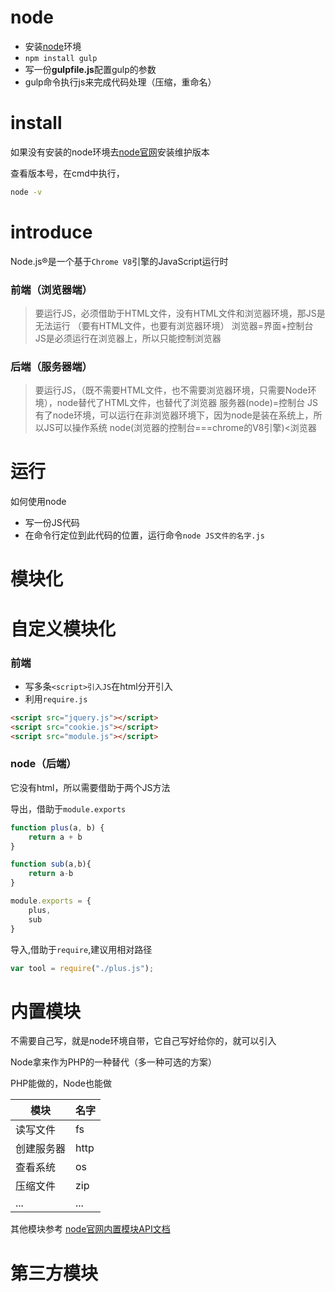 # node

- 安装[node](https://nodejs.org/zh-cn/)环境
- `npm install gulp`
- 写一份**gulpfile.js**配置gulp的参数
- gulp命令执行js来完成代码处理（压缩，重命名）


# install

如果没有安装的node环境去[node官网](https://nodejs.org/zh-cn/)安装维护版本

查看版本号，在cmd中执行，

```bash
node -v
```

# introduce

Node.js®是一个基于`Chrome V8`引擎的JavaScript运行时

### 前端（浏览器端）

> 要运行JS，必须借助于HTML文件，没有HTML文件和浏览器环境，那JS是无法运行     （要有HTML文件，也要有浏览器环境）
> 浏览器=界面+控制台
> JS是必须运行在浏览器上，所以只能控制浏览器


### 后端（服务器端）

> 要运行JS，（既不需要HTML文件，也不需要浏览器环境，只需要Node环境），node替代了HTML文件，也替代了浏览器
> 服务器(node)=控制台
> JS有了node环境，可以运行在非浏览器环境下，因为node是装在系统上，所以JS可以操作系统
node(浏览器的控制台===chrome的V8引擎)<浏览器

# 运行

如何使用node

- 写一份JS代码
- 在命令行定位到此代码的位置，运行命令`node JS文件的名字.js`


# 模块化


# 自定义模块化

### 前端

- 写多条`<script>引入JS`在html分开引入
- 利用`require.js`
```html
<script src="jquery.js"></script>
<script src="cookie.js"></script>
<script src="module.js"></script>
```

### node（后端）

它没有html，所以需要借助于两个JS方法

导出，借助于`module.exports`
```js
function plus(a, b) {
	return a + b
}

function sub(a,b){
	return a-b
}

module.exports = {
	plus,
	sub
}
```

导入,借助于`require`,建议用相对路径
```js
var tool = require("./plus.js");
```

# 内置模块

不需要自己写，就是node环境自带，它自己写好给你的，就可以引入

Node拿来作为PHP的一种替代（多一种可选的方案）

PHP能做的，Node也能做


|模块|名字|
|-|-|
|读写文件|fs|
|创建服务器|http|
|查看系统|os|
|压缩文件|zip|
|...|...|

其他模块参考 [node官网内置模块API文档](https://nodejs.org/dist/latest-v8.x/docs/api/)

# 第三方模块